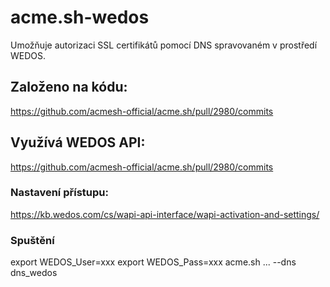 # acme.sh-wedos

Umožňuje autorizaci SSL certifikátů pomocí DNS spravovaném v prostředí WEDOS.

## Založeno na kódu:
https://github.com/acmesh-official/acme.sh/pull/2980/commits

## Využívá WEDOS API:
https://github.com/acmesh-official/acme.sh/pull/2980/commits

### Nastavení přístupu:
https://kb.wedos.com/cs/wapi-api-interface/wapi-activation-and-settings/

### Spuštění
export WEDOS_User=xxx
export WEDOS_Pass=xxx
acme.sh ... --dns dns_wedos
